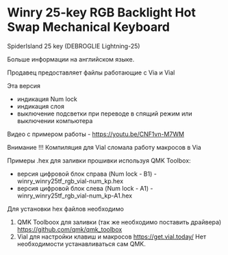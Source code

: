 # Winry 25-key RGB Backlight Hot Swap Mechanical Keyboard

SpiderIsland 25 key (DEBROGLIE Lightning-25)

Больше информации на английском языке.

Продавец предоставляет файлы работающие с Via и Vial

Эта версия
- индикация Num lock
- индикация слоя 
- выключение подсветки при переводе в спящий режим или выключении компьютера

Видео с примером работы - https://youtu.be/CNF1vn-M7WM

Внимание !!!
Компиляция для Vial сломала работу макросов в Via

Примеры .hex для заливки прошивки используя QMK Toolbox:
- версия цифровой блок справа (Num lock - B1) - winry_winry25tf_rgb_vial-num_kp.hex
- версия цифровой блок слева (Num lock - A1) - winry_winry25tf_rgb_vial-num_kp-A1.hex

Для установки hex файлов необходимо 
1) QMK Toolboox для  заливки (так же необходимо поставить драйвера) https://github.com/qmk/qmk_toolbox
2) Vial для настройки клавиш и макросов https://get.vial.today/
Нет необходимости устанавливаться сам QMK.